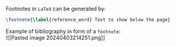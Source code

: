 Footnotes in `LaTeX` can be generated by:

```tex
\footnote{\label{reference_word} Text to show below the page}
```

Example of bibliography in form of a `footnote`:  
![[Pasted image 20240403214251.png]]
